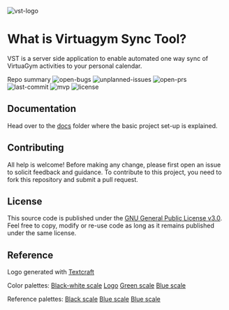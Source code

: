 ![vst-logo](virtuagym-sync-tool/public/resources/img/main_logo_alt.png)

# What is Virtuagym Sync Tool?
VST is a server side application to enable automated one way sync of VirtuaGym activities to your personal calendar.

Repo summary
![open-bugs](https://img.shields.io/github/issues/nick-van-h/virtuagym-sync-tool/bug?label=Total%20open%20bugs) ![unplanned-issues](https://img.shields.io/github/milestones/issues-open/nick-van-h/virtuagym-sync-tool/2?label=Unplanned%20issues) ![open-prs](https://badgen.net/github/open-prs/nick-van-h/virtuagym-sync-tool) ![last-commit](https://badgen.net/github/last-commit/nick-van-h/virtuagym-sync-tool) ![mvp](https://badgen.net/github/milestones/nick-van-h/virtuagym-sync-tool/1) ![license](https://badgen.net/github/license/nick-van-h/virtuagym-sync-tool)

## Documentation

Head over to the [docs](docs) folder where the basic project set-up is explained.

## Contributing

All help is welcome! Before making any change, please first open an issue to solicit feedback and guidance. To contribute to this project, you need to fork this repository and submit a pull request.

## License

This source code is published under the [GNU General Public License v3.0](LICENSE). Feel free to copy, modify or re-use code as long as it remains published under the same license.

## Reference

Logo generated with [Textcraft](https://textcraft.net/)

Color palettes:
[Black-white scale](https://colorkit.co/color-palette-generator/050a0d-081014-0a151b-0d1a22-0F1F29-abb1b4-c5c9cb-dfe1e2-eeefef-fcfcfc/)
[Logo](https://colorkit.co/color-palette-generator/0F1F29-5291a2-196f54/)
[Green scale](https://colorkit.co/color-palette-generator/fcfcfc-51846c-175c3b-0c2e1e/)
[Blue scale](https://colorkit.co/color-palette-generator/1a5d90-227cbf-5191a2-196f54/)


Reference palettes:
[Black scale](https://colorkit.co/color-palette-generator/00010D-202326-35373a-494b4d-6d6e6f-d7d7d9-e3e4e6-fcfcfc/)
[Blue scale](https://colorkit.co/color-palette-generator/fcfcfc-95c9f8-67b4fc-50aafe-318ce1-2a78c3-1c5086-0b1f38/)
[Blue scale](https://colorkit.co/color-palette-generator/1c323a-5291a2-7dacb9-a7c7cf-fcfcfc/)
